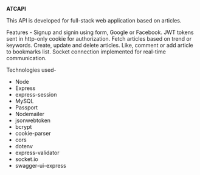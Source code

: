 **ATCAPI**

This API is developed for full-stack web application based on articles.

Features - 
Signup and signin using form, Google or Facebook.
JWT tokens sent in http-only cookie for authorization. 
Fetch articles based on trend or keywords.
Create, update and delete articles. 
Like, comment or add article to bookmarks list.
Socket connection implemented for real-time communication.

Technologies used-
* Node
* Express
* express-session
* MySQL
* Passport
* Nodemailer
* jsonwebtoken
* bcrypt
* cookie-parser
* cors
* dotenv
* express-validator
* socket.io
* swagger-ui-express



